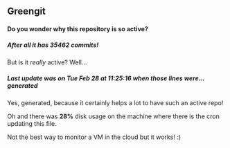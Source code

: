 ## Greengit

#### Do you wonder why this repository is so active?

##### After all it has 35462 commits!

But is it *really* active? Well...

##### Last update was on Tue Feb 28 at 11:25:16 when those lines were... generated

Yes, generated, because it certainly helps a lot to have such an active repo!

Oh and there was **28%** disk usage on the machine
where there is the cron updating this file.

Not the best way to monitor a VM in the cloud but it works! :)

